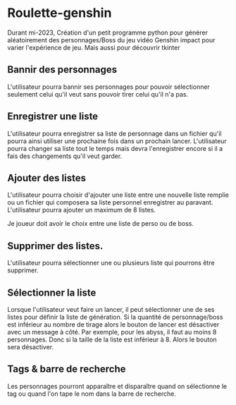 # Roulette-genshin
Durant mi-2023, Création d'un petit programme python pour générer aléatoirement des personnages/Boss du jeu vidéo Genshin impact pour varier l'expérience de jeu. Mais aussi pour découvrir tkinter

## Bannir des personnages

L'utilisateur pourra bannir ses personnages pour pouvoir sélectionner seulement celui qu'il veut sans pouvoir tirer celui qu'il n'a pas.

## Enregistrer une liste

L'utilisateur pourra enregistrer sa liste de personnage dans un fichier qu'il pourra ainsi utiliser une prochaine fois dans un prochain lancer. L'utilisateur pourra changer sa liste tout le temps mais devra l'enregistrer encore si il a fais des changements qu'il veut garder.

## Ajouter des listes

L'utilisateur pourra choisir d'ajouter une liste entre une nouvelle liste remplie ou un fichier qui composera sa liste personnel enregistrer au paravant. L'utilisateur pourra ajouter un maximum de 8 listes.

Je joueur doit avoir le choix entre une liste de perso ou de boss.

## Supprimer des listes.

L'utilisateur pourra sélectionner une ou plusieurs liste qui pourrons être supprimer.

## Sélectionner la liste

Lorsque l'utilisateur veut faire un lancer, il peut sélectionner une de ses listes pour définir la liste de génération. Si la quantité de personnage/boss est inférieur au nombre de tirage alors le bouton de lancer est désactiver avec un message à côté. Par exemple, pour les abyss, il faut au moins 8 personnages. Donc si la taille de la liste est inférieur à 8. Alors le bouton sera désactiver.

## Tags & barre de recherche

Les personnages pourront apparaître et disparaître quand on sélectionne le tag ou quand l'on tape le nom dans la barre de recherche.